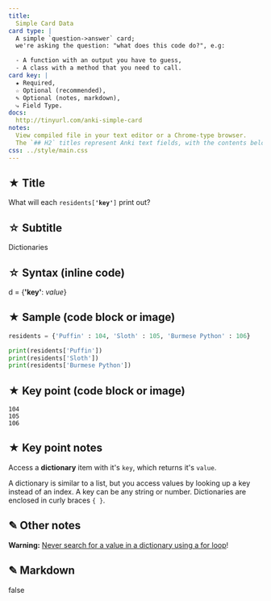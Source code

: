 ```yaml
---
title:
  Simple Card Data
card type: |
  A simple `question->answer` card;
  we're asking the question: "what does this code do?", e.g:

  - A function with an output you have to guess,
  - A class with a method that you need to call.
card key: |
  ★ Required,
  ☆ Optional (recommended),
  ✎ Optional (notes, markdown),
  ⤷ Field Type.
docs:
  http://tinyurl.com/anki-simple-card
notes:
  View compiled file in your text editor or a Chrome-type browser.
  The `## H2` titles represent Anki text fields, with the contents below.
css: ../style/main.css
---
```



<!-- -------------------------------------------------------------------------
    ★ Title

    ⤷ `string` (auto wrapped with a `H1` tag)
-------------------------------------------------------------------------- -->
## ★ Title

What will each <code>residents[<b>'key'</b>]</code> print out?


<!-- -------------------------------------------------------------------------
    ☆ Subtitle

    ⤷ `string` (auto wrapped with a `H2` tag)
-------------------------------------------------------------------------- -->
## ☆ Subtitle

Dictionaries


<!-- -------------------------------------------------------------------------
    ☆ Syntax (inline code)

    ⤷ `code string` (auto wrapped with <p><code> tag)
-------------------------------------------------------------------------- -->
## ☆ Syntax (inline code)

d = {<b>'key'</b>: <i>value</i>}


<!-- -------------------------------------------------------------------------
    ★ Sample (code block or image)

    ⤷ `code block | image`

      | Requires `markdown` fenced code block;

      A markdown fenced code block that will compile to our highlighted
      code with Pandoc. What does this code do?
-------------------------------------------------------------------------- -->
## ★ Sample (code block or image)

```python
residents = {'Puffin' : 104, 'Sloth' : 105, 'Burmese Python' : 106}

print(residents['Puffin'])
print(residents['Sloth'])
print(residents['Burmese Python'])
```


<!-- -------------------------------------------------------------------------
    ★ Key point (code block or image)

    ⤷ `code block | image`

      | Requires `markdown` fenced code block;

      A markdown fenced code block that will compile to our highlighted
      code with Pandoc. The output or answer to the above question.
-------------------------------------------------------------------------- -->
## ★ Key point (code block or image)

```text
104
105
106
```


<!-- -------------------------------------------------------------------------
    ★ Key point notes

    ⤷ `rich html`
-------------------------------------------------------------------------- -->
## ★ Key point notes

Access a **dictionary** item with it's `key`, which returns it's `value`.

A dictionary is similar to a list, but you access values by looking up a key instead of an index. A key can be any string or number. Dictionaries are enclosed in curly braces `{ }`.


<!-- -------------------------------------------------------------------------
    ✎ Other notes

    ⤷ `rich html`
-------------------------------------------------------------------------- -->
## ✎ Other notes

**Warning:** [Never search for a value in a dictionary using a for loop](https://jeffknupp.com/blog/2015/08/30/python-dictionaries)!


<!-- -------------------------------------------------------------------------
    ✎ Markdown

    ⤷ `raw text`

      Do not add the compiled HTML to your card, rather, use the raw text
      Markdown fenced code block. This makes for easier editing of a card
      later on.

      Warning: may increase card file size
        @ https://github.com/badlydrawnrob/anki/issues/116
-------------------------------------------------------------------------- -->
## ✎ Markdown

false
